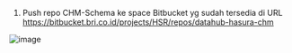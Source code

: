 1. Push repo CHM-Schema ke space Bitbucket yg sudah tersedia di URL https://bitbucket.bri.co.id/projects/HSR/repos/datahub-hasura-chm
   
![image](https://github.com/user-attachments/assets/3e12d019-4926-4e08-92ef-dff7eb7d08b6)

